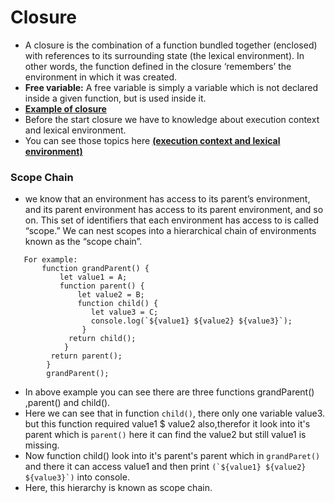 # Closure
* A closure is the combination of a function bundled together (enclosed) with references to its surrounding state (the lexical environment). In other words, the function defined in the closure ‘remembers’ the environment in which it was created.
* **Free variable:** A free variable is simply a variable which is not declared inside a given function, but is used inside it. 
* **[Example of closure](./closure.js)**
* Before the start closure we have to knowledge about execution context and lexical environment.
* You can see those topics here **[(execution context and lexical environment)](./closure.js)** 

### Scope Chain
* we know that an environment has access to its parent’s environment, and its parent environment has access to its parent environment, and so on. This set of identifiers that each environment has access to is called “scope.” We can nest scopes into a hierarchical chain of environments known as the “scope chain”.
```
   For example:
       function grandParent() {
           let value1 = A;
           function parent() {
               let value2 = B;
               function child() {
                  let value3 = C;
                  console.log(`${value1} ${value2} ${value3}`);
                }
             return child();
            }
         return parent();
        }
        grandParent();
```
* In above example you can see there are three functions grandParent() ,parent() and child().
* Here we can see that in function ```child()```, there only one variable value3. but this function required value1 $ value2 also,therefor it look into it's parent which is ```parent()``` here it can find the value2 but still value1 is missing.
* Now function child() look into it's parent's parent which in ```grandParet()``` and there it can access value1 and then print ```(`${value1} ${value2} ${value3}`)```
  into console.
* Here, this hierarchy is known as scope chain.


    
